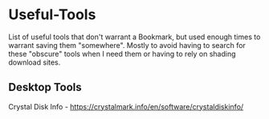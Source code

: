 # Useful-Tools
List of useful tools that don't warrant a Bookmark, but used enough times to warrant saving them "somewhere".  Mostly to avoid having to search for these "obscure" tools when I need them or having to rely on shading download sites.


## Desktop Tools
Crystal Disk Info - https://crystalmark.info/en/software/crystaldiskinfo/
